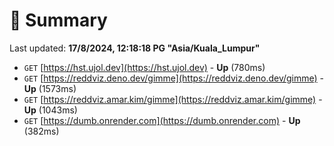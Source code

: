 # 📖 Summary
Last updated: **17/8/2024, 12:18:18 PG "Asia/Kuala_Lumpur"**

- `GET` [https://hst.ujol.dev](https://hst.ujol.dev) - **Up** (780ms)
- `GET` [https://reddviz.deno.dev/gimme](https://reddviz.deno.dev/gimme) - **Up** (1573ms)
- `GET` [https://reddviz.amar.kim/gimme](https://reddviz.amar.kim/gimme) - **Up** (1043ms)
- `GET` [https://dumb.onrender.com](https://dumb.onrender.com) - **Up** (382ms)
